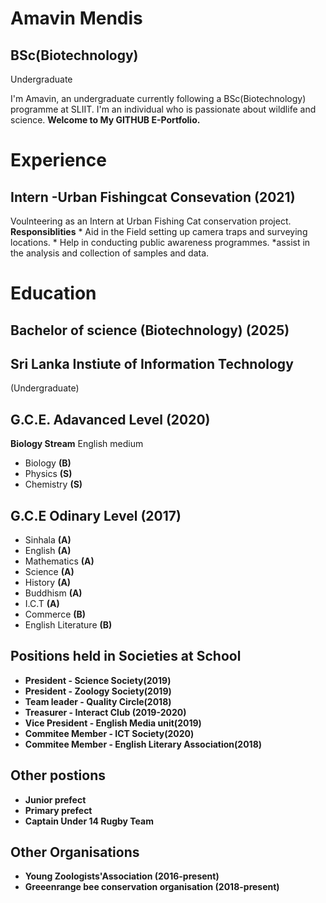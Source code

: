 # Amavin Mendis
## BSc(Biotechnology) 
Undergraduate

I'm Amavin, an undergraduate currently following a BSc(Biotechnology) programme at SLIIT.
I'm an individual who is passionate about wildlife and science.
**Welcome to My GITHUB E-Portfolio.**

# Experience
## Intern -**Urban Fishingcat Consevation** (2021)
Voulnteering as an Intern at Urban Fishing Cat conservation project.
    **Responsiblities**
    * Aid in the Field setting up camera traps and surveying locations.
    * Help in conducting public awareness programmes.
    *assist in the analysis and collection of samples and data.

# Education

## Bachelor of science (Biotechnology) (2025)
## Sri Lanka Instiute of Information Technology
(Undergraduate)

## G.C.E. Adavanced Level (2020)

**Biology Stream** English medium

* Biology      **(B)**
* Physics      **(S)**
* Chemistry    **(S)**

## G.C.E Odinary Level (2017)

* Sinhala **(A)**
* English **(A)**
* Mathematics **(A)**
* Science **(A)**
* History **(A)**
* Buddhism **(A)**
* I.C.T **(A)**
* Commerce **(B)**
* English Literature **(B)** 

## **Positions held in Societies at School**

* **President  - Science Society(2019)**
* **President  - Zoology Society(2019)** 
* **Team leader -  Quality Circle(2018)**
* **Treasurer  - Interact Club (2019-2020)**
* **Vice President  - English Media unit(2019)** 
* **Commitee Member - ICT Society(2020)**
* **Commitee Member - English Literary Association(2018)**

## **Other postions**

* **Junior prefect**
* **Primary prefect**
* **Captain Under 14 Rugby Team**

## **Other Organisations**
* **Young Zoologists'Association (2016-present)**
* **Greeenrange bee conservation organisation (2018-present)**


 


